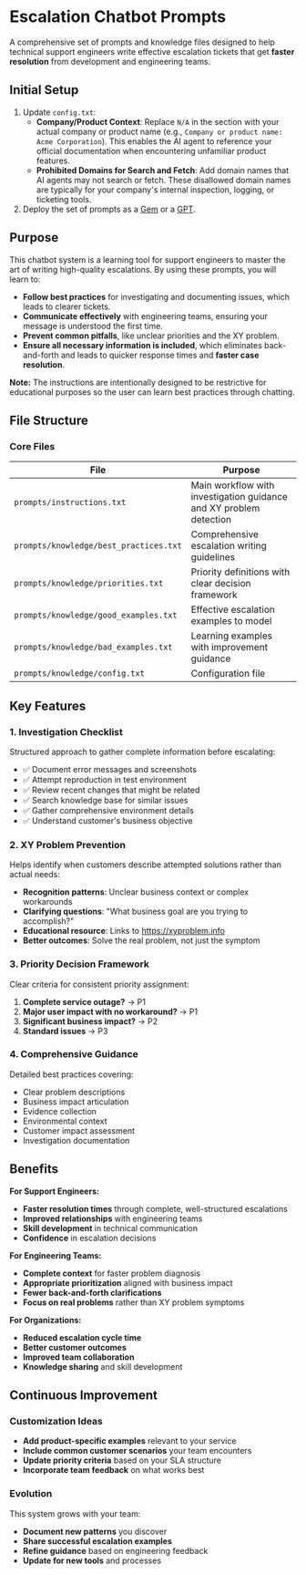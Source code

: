 # Escalation Chatbot Prompts

A comprehensive set of prompts and knowledge files designed to help technical support engineers write effective escalation tickets that get **faster resolution** from development and engineering teams.

## Initial Setup

1. Update `config.txt`:
   - **Company/Product Context**: Replace `N/A` in the section with your actual company or product name (e.g., `Company or product name: Acme Corporation`). This enables the AI agent to reference your official documentation when encountering unfamiliar product features.
   - **Prohibited Domains for Search and Fetch**: Add domain names that AI agents may not search or fetch. These disallowed domain names are typically for your company's internal inspection, logging, or ticketing tools. 
2. Deploy the set of prompts as a [Gem](https://support.google.com/gemini/answer/15236405) or a [GPT](https://openai.com/index/introducing-gpts/).

## Purpose

This chatbot system is a learning tool for support engineers to master the art of writing high-quality escalations. By using these prompts, you will learn to:

- **Follow best practices** for investigating and documenting issues, which leads to clearer tickets.
- **Communicate effectively** with engineering teams, ensuring your message is understood the first time.
- **Prevent common pitfalls**, like unclear priorities and the XY problem.
- **Ensure all necessary information is included**, which eliminates back-and-forth and leads to quicker response times and **faster case resolution**.

**Note:** The instructions are intentionally designed to be restrictive for educational purposes so the user can learn best practices through chatting.

## File Structure

### Core Files

| File | Purpose |
|------|---------|
| `prompts/instructions.txt` | Main workflow with investigation guidance and XY problem detection |
| `prompts/knowledge/best_practices.txt` | Comprehensive escalation writing guidelines |
| `prompts/knowledge/priorities.txt` | Priority definitions with clear decision framework |
| `prompts/knowledge/good_examples.txt` | Effective escalation examples to model |
| `prompts/knowledge/bad_examples.txt` | Learning examples with improvement guidance |
| `prompts/knowledge/config.txt` | Configuration file |

## Key Features

### 1. **Investigation Checklist**
Structured approach to gather complete information before escalating:
- ✅ Document error messages and screenshots
- ✅ Attempt reproduction in test environment
- ✅ Review recent changes that might be related
- ✅ Search knowledge base for similar issues
- ✅ Gather comprehensive environment details
- ✅ Understand customer's business objective

### 2. **XY Problem Prevention**
Helps identify when customers describe attempted solutions rather than actual needs:
- **Recognition patterns**: Unclear business context or complex workarounds
- **Clarifying questions**: "What business goal are you trying to accomplish?"
- **Educational resource**: Links to https://xyproblem.info
- **Better outcomes**: Solve the real problem, not just the symptom

### 3. **Priority Decision Framework**
Clear criteria for consistent priority assignment:
1. **Complete service outage?** → P1
2. **Major user impact with no workaround?** → P1  
3. **Significant business impact?** → P2
4. **Standard issues** → P3

### 4. **Comprehensive Guidance**
Detailed best practices covering:
- Clear problem descriptions
- Business impact articulation
- Evidence collection
- Environmental context
- Customer impact assessment
- Investigation documentation

## Benefits

**For Support Engineers:**
- **Faster resolution times** through complete, well-structured escalations
- **Improved relationships** with engineering teams
- **Skill development** in technical communication
- **Confidence** in escalation decisions

**For Engineering Teams:**
- **Complete context** for faster problem diagnosis
- **Appropriate prioritization** aligned with business impact
- **Fewer back-and-forth clarifications**
- **Focus on real problems** rather than XY problem symptoms

**For Organizations:**
- **Reduced escalation cycle time**
- **Better customer outcomes**
- **Improved team collaboration**
- **Knowledge sharing** and skill development

## Continuous Improvement

### Customization Ideas
- **Add product-specific examples** relevant to your service
- **Include common customer scenarios** your team encounters
- **Update priority criteria** based on your SLA structure
- **Incorporate team feedback** on what works best

### Evolution
This system grows with your team:
- **Document new patterns** you discover
- **Share successful escalation examples** 
- **Refine guidance** based on engineering feedback
- **Update for new tools** and processes
